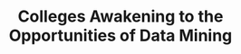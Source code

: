 ---
categories: articles
provider_display: www.nytimes.com
favicon_url: http://www.nytimes.com/favicon.ico
title: Colleges Awakening to the Opportunities of Data Mining
source: http://www.nytimes.com/2012/07/22/education/edlife/colleges-awakening-to-the-opportunities-of-data-mining.html?pagewanted=all
image: http://graphics8.nytimes.com/images/2012/07/22/education/22DATAGRAB/22DATAGRAB-thumbLarge.jpg
---